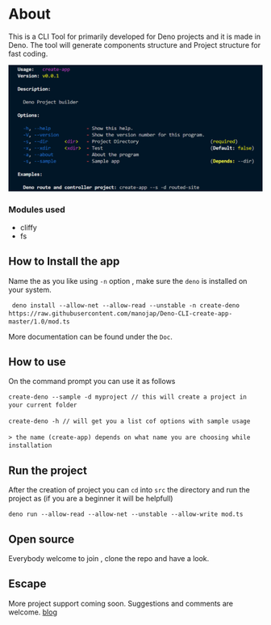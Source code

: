 # About

This is a CLI Tool for primarily developed for Deno projects and it is made in Deno. The tool will generate components structure and Project structure for fast coding.

![Create App CLI Tool](deno-cli.png) 

### Modules used
* cliffy 
* fs
## How to Install the app
Name the as you like using `-n` option , make sure the `deno` is installed on your system.
```
 deno install --allow-net --allow-read --unstable -n create-deno  https://raw.githubusercontent.com/manojap/Deno-CLI-create-app-master/1.0/mod.ts
```
More documentation can be found under the `Doc`.

## How to use
On the command prompt you can use it as follows
```
create-deno --sample -d myproject // this will create a project in your current folder

create-deno -h // will get you a list cof options with sample usage

> the name (create-app) depends on what name you are choosing while installation
```

## Run the project
After the creation of project you can `cd` into `src` the directory and run the project as (if you are a beginner it will be helpfull)
```
deno run --allow-read --allow-net --unstable --allow-write mod.ts
```
## Open source
Everybody welcome to join , clone the repo and have a look. 
 
## Escape
More project support coming soon. Suggestions and comments are welcome.
[blog](http://developerm.dev)
